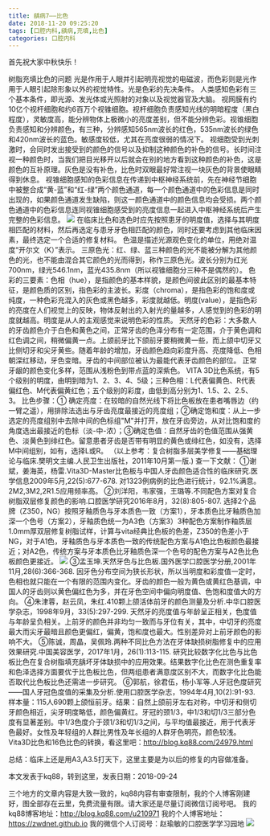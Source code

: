 ```yaml
---
title: 龋病7——比色
date: 2018-11-20 09:25:20
tags: [口腔内科,龋病,充填,比色]
categories: 口腔内科
---
```

首先祝大家中秋快乐！

树脂充填比色的问题
光是作用于人眼并引起明亮视觉的电磁波，而色彩则是光作用于人眼引起除形象以外的视觉特性。光是色彩的先决条件。
人类感知色彩有三个基本条件，即光源、发光体或光照射的对象以及视觉器官及大脑。
视网膜有约10亿个视杆细胞和约6百万个视锥细胞。视杆细胞负责感知光线的明暗程度（黑白程度），灵敏度高，能分辨物体上极微小的亮度差别，但不能分辨色彩。视锥细胞负责感知和分辨颜色，有三种，分辨感知565nm波长的红色，535nm波长的绿色和420nm波长的蓝色。敏感度较低，尤其在亮度很弱的情况下。
视细胞受到光刺激时，会同时发出接受到的颜色的信号以及抑制这种颜色的补色的信号。长时间注视一种颜色时，当我们把目光移开以后就会在别的地方看到这种颜色的补色，这是颜色的互补原理。灰色是没有补色，比色时双眼最好常注视一块灰色的背景使眼睛得到休息。
视锥细胞感知的色彩信息在传递到中枢神经系统前，先在神经节细胞中被整合成“黄-蓝”和“红-绿”两个颜色通道，每一个颜色通道中的色彩信息是同时出现的，如果颜色通道发生缺陷，则这一颜色通道中的颜色信息均会受损。两个颜色通道中的色彩信息连同视锥细胞感受到的亮度信息一起进入中枢神经系统后产生完整的色彩信息。
![](https://zymblog-1258069789.cos.ap-chengdu.myqcloud.com/blog0035-qb7-bs/01.jpg)
在临床比色和选色时应先按照患牙的明度值，选择与其明度相匹配的材料，然后再选定与患牙牙色相匹配的颜色，同时还要考虑到其他临床因素，最终选定一个合适的修复材料。
色温是描述光源观色变化的单位，用绝对温度“开尔文（K）”表示。
三原色光：红、绿、蓝三种颜色的光不能被分解为其他颜色的光，也不能由混合其它颜色的光而得到，称作三原色光。波长分别为红光700nm，绿光546.1nm，蓝光435.8nm（所以视锥细胞分三种不是偶然的）。
色彩的三要素：色相（hue），是指颜色的基本样貌，是颜色间彼此区别的最基本特征，是颜色质的区别，指色彩的主波长。彩度（chroma），是指色彩的饱和度或纯度，一种色彩充混入的灰色或黑色越多，彩度就越低。明度(value），是指色彩的亮度在人们视觉上的反映，物体反射出的入射光的量越多，人感觉到的色彩的明度就越高。明度是从人的主观感觉来说明色彩的性质。
天然牙的色彩：大多数人的牙齿颜色介于白色和黄色之间，正常牙齿的色泽分布有一定范围，介于黄色调和红色调之间，稍微偏黄一点。上颌前牙比下颌前牙要稍微黄一些，而上颌中切牙又比侧切牙和尖牙黄些。随着年龄的增加，牙齿颜色趋向彩度升高、亮度降低、色相朝深红移动，牙色变暗。牙齿的中间部位被认为最能代表牙齿颜色的部位。
正常牙龈的颜色变化多样，范围从浅粉色到带点蓝的深紫色。
VITA 3D比色系统，有5个级别的明度，由明到暗为1、2、3、4、5级；三种色相：L代表偏黄色、R代表偏红色、M代表偏黄红色；五个级别的彩度，由低到高分别为1、1.5、2、2.5、3。
比色步骤：① 确定亮度：在较暗的自然光线下将比色板放在患者嘴唇边（约一臂之遥），用排除法选出与牙齿亮度最接近的亮度组；②确定饱和度：从上一步选定的亮度组别中去除中间的色标组"M"并打开，放在牙齿旁边，从对比饱和度的角度选出最接近的色标（淡-中-浓）；③确定色值：自然牙齿的色值范围从强黄色、淡黄色到绯红色。留意患者牙齿是否带有明显的黄色或绯红色，如没有，选择M中间组别，如有，选择L或R。
（以上参考：复合树脂多层美学修复——基础理论与临床.樊明文主编.人民卫生出版社，2011年10月第一版.)
查一下文献：
①谢斌，姜海英，杨雷.Vita3D-Master比色板与中国人牙齿颜色适合性的临床研究.医学信息2009年5月,22(5):677-678.
对1323例病例的比色进行统计，92.1%满意。2M2,3M2,2R1.5应用频率高。
②刘洋阳，韦家强，王璐等.不同配色方案对复合树脂双层修复颜色的影响.口腔医学研究2016年8月，32(8):805-807.
选择2个品牌（Z350，NG）按照牙釉质色与牙本质色一致（方案1），牙本质色比牙釉质色加深一个色号（方案2），牙釉质色统一为A3色（方案3）3种配色方案制作釉质层1.0mm厚双层修复树脂试样，计算与vita经典比色板的色差，Z350的色差小于NG，对于A1色，牙釉质色与牙本质色一致的传统配色方案与A1色比色板颜色最接近；对A2色，传统方案与牙本质色比牙釉质色深一个色号的配色方案与A2色比色板颜色更接近。
![](https://zymblog-1258069789.cos.ap-chengdu.myqcloud.com/blog0035-qb7-bs/02.jpg)
③孟玉坤.天然牙色与比色板.国外医学口腔医学分册,2001年11月,28(6):366-368.
因牙色分布空间为狭长形状，所以当明度和彩度值一定时，色相也就只能在一个有限的范围内变化。牙齿的颜色一般为黄色或黄红色基调，中国人的牙齿则以黄色偏红色为多，并在牙色空间中偏向明度值、色饱和度值大的方向。
④朱津蓉，赵云凤，朱红.410颗上颌活体前牙的颜色测量及分析.中华口腔医学杂志，1998年9月，33(5):297-299.
天然牙的亮度值与年龄呈正相关，色度值与年龄呈负相关。上前牙的颜色并非均匀一致而与牙位有关，其中，中切牙的亮度最大而尖牙最暗且颜色更偏红，偏黄，饱和度也最大。性别差异对上前牙颜色的影响不大。
⑤陈诚，周晶，吴佩玲.两种不同比色方法在牙体缺损树脂修复中的应用效果研究.中国美容医学，2017年1月，26(1):113-115.
研究比较数字化比色与比色板比色在复合树脂填充龋坏牙体缺损中的应用效果。结果数字化比色在测色重复率和色泽选择方面要优于比色板比色，但两组患者满意度区别不大，而数字化比色能否取代比色板比色还需进一步研究。
⑥郭航，徐君伍，杨小军等.人牙冠色度研究——国人牙冠色度值的采集及分析.使用口腔医学杂志，1994年4月,10(2):91-93.
样本量：115人690颗上颌恒前牙。结果：自然上颌前牙左右对称，中切牙和侧切牙颜色相近，尖牙明度略低，颜色偏黄红。牙冠的颈1/3，中1/3和切1/3三部分色度有显著差别。中1/3色度介于颈1/3和切1/3之间，与平均值最接近，用于代表牙色最好。女性及年轻组的人群比男性及年长组的人群牙色明亮，颜色较浅。
Vita3D比色和16色比色的转换，看这里吧：http://blog.kq88.com/24979.html

总结：临床上还是用A3,A3.5打天下，这里主要是为以后的修复的内容做准备。

本文发表于kq88，转到这里，发表日期：2018-09-24

三个地方的文章内容是大致一致的，kq88内容有审查限制，我的个人博客刚建好，图全部存在云里，免费流量有限。请大家还是尽量订阅微信订阅号吧。
我的kq88博客地址：http://blog.kq88.com/u210971
我的个人博客地址：https://zwdnet.github.io
我的微信个人订阅号：赵瑜敏的口腔医学学习园地
![](https://zymblog-1258069789.cos.ap-chengdu.myqcloud.com/other/wx.jpg)
